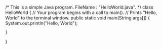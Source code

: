 /* This is a simple Java program. 
FileName : "HelloWorld.java". */
class HelloWorld 
{ 
	// Your program begins with a call to main(). 
	// Prints "Hello, World" to the terminal window. 
	public static void main(String args[]) 
	{ 
		System.out.println("Hello, World"); 
		
	} 
} 

